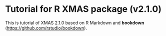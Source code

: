 # Tutorial for R XMAS package (v2.1.0)


This is tutorial of XMAS 2.1.0 based on R Markdown and **bookdown** (https://github.com/rstudio/bookdown). 




